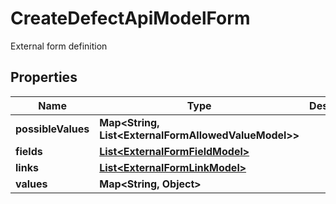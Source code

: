 

# CreateDefectApiModelForm

External form definition

## Properties

| Name | Type | Description | Notes |
|------------ | ------------- | ------------- | -------------|
|**possibleValues** | **Map&lt;String, List&lt;ExternalFormAllowedValueModel&gt;&gt;** |  |  |
|**fields** | [**List&lt;ExternalFormFieldModel&gt;**](ExternalFormFieldModel.md) |  |  |
|**links** | [**List&lt;ExternalFormLinkModel&gt;**](ExternalFormLinkModel.md) |  |  |
|**values** | **Map&lt;String, Object&gt;** |  |  |



